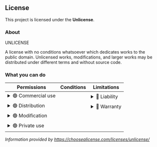 ## License
This project is licensed under the **Unlicense**.

### About
UNLICENSE

A license with no conditions whatsoever which dedicates works to the public domain. Unlicensed works, modifications, and larger works may be distributed under different terms and without source code.

### What you can do
| Permissions                                                                                                                       | Conditions | Limitations                                                                                                            |
|-----------------------------------------------------------------------------------------------------------------------------------|------------|------------------------------------------------------------------------------------------------------------------------|
| <details><summary>🟢 Commercial use</summary>The licensed material and derivatives may be used for commercial purposes.</details> |            | <details><summary>🔴 Liability</summary>This license includes a limitation of liability.</details>                     |
| <details><summary>🟢 Distribution</summary>The licensed material may be distributed.</details>                                    |            | <details><summary>🔴 Warranty</summary>This license explicitly states that it does NOT provide any warranty.</details> |
| <details><summary>🟢 Modification</summary>The licensed material may be modified.</details>                                       |            |                                                                                                                        |
| <details><summary>🟢 Private use</summary>The licensed material may be used and modified in private.</details>                    |            |                                                                                                                        |

*Information provided by https://choosealicense.com/licenses/unlicense/*
